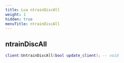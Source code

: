 ```yaml
---
title: Lua ntrainDiscAll
weight: 1
hidden: true
menuTitle: ntrainDiscAll
---
```

## ntrainDiscAll
```lua
client:UntrainDiscAll(bool update_client); -- void
```